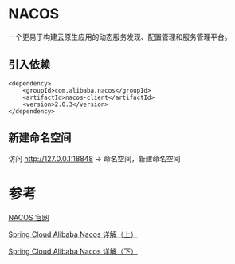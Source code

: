 # NACOS
一个更易于构建云原生应用的动态服务发现、配置管理和服务管理平台。

## 引入依赖
```
<dependency>
    <groupId>com.alibaba.nacos</groupId>
    <artifactId>nacos-client</artifactId>
    <version>2.0.3</version>
</dependency>
```
## 新建命名空间
访问 http://127.0.0.1:18848 -> 命名空间，新建命名空间

# 参考
[NACOS 官网](https://nacos.io/zh-cn/)

[Spring Cloud Alibaba Nacos 详解（上）](https://developer.aliyun.com/learning/course/724?spm=a2c6h.14164896.0.0.61fe435bMAan0l)

[Spring Cloud Alibaba Nacos 详解（下）](https://developer.aliyun.com/learning/course/725?spm=a2c6h.14164896.0.0.61fe435bMAan0l)
